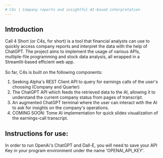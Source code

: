 ```yaml
---
# C4s | Company reports and insightful AI-based interpretation
---
```


## Introduction

Call 4 Short (or C4s, for short) is a tool that financial analysts can use to quickly access company reports and interpret the data with the help of ChatGPT. The project aims to implement the usage of various APIs, multiple-file programming and stock data analysis, all wrapped in a Streamlit-based efficient web app. 
<br> 
<br>
So far, C4s is built on the following components:
1. Seeking Alpha's REST Client API to query for earnings calls of the user's choosing (Company and Quarter)
2. The ChatGPT API which feeds the retrieved data to the AI, allowing it to understand the current company status from pages of transcript.
3. An augmented ChatGPT terminal where the user can interact with the AI to ask for insights on the company's operations.
4. COMING SOON: Tome AI implementation for quick slides visualization of the earnings-call transcript.


## Instructions for use:
In order to run OpenAi's ChatGPT and Dall-E, you will need to save your API Key in your program environment under the name 'OPENAI_API_KEY'.
